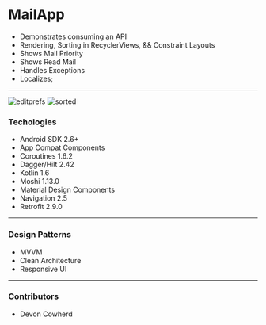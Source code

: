 # MailApp

- Demonstrates consuming an API 
- Rendering, Sorting in RecyclerViews, && Constraint Layouts 
- Shows Mail Priority 
- Shows Read Mail 
- Handles Exceptions 
- Localizes;

---

![editprefs](https://user-images.githubusercontent.com/71043147/178866639-d5a0fad8-8bbf-427a-bf73-dacf99b8042e.gif)
![sorted](https://user-images.githubusercontent.com/71043147/178866744-98a72426-95bf-4058-a401-9cba4cc6051f.gif)




### Techologies

- Android SDK 2.6+
- App Compat Components
- Coroutines 1.6.2
- Dagger/Hilt 2.42
- Kotlin 1.6
- Moshi 1.13.0
- Material Design Components
- Navigation 2.5
- Retrofit 2.9.0

---
### Design Patterns

- MVVM
- Clean Architecture
- Responsive UI

---

### Contributors

- Devon Cowherd
